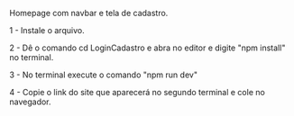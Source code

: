 Homepage com navbar e tela de cadastro.

1 - Instale o arquivo.

2 - Dê o comando cd LoginCadastro e abra no editor e digite "npm install" no terminal.

3 - No terminal execute o comando "npm run dev"

4 - Copie o link do site que aparecerá no segundo terminal e cole no navegador.
